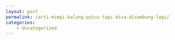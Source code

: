 ```yaml
---
layout: post
permalink: /arti-mimpi-kalung-putus-tapi-bisa-disambung-lagi/
categories:
    - Uncategorized
---
```


